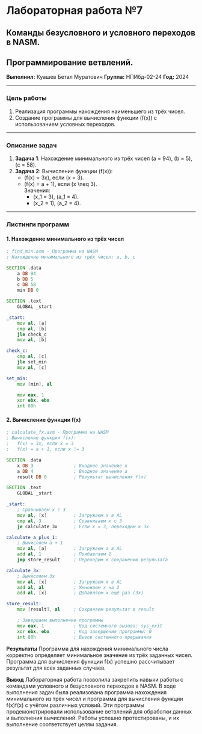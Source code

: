 ﻿# Лабораторная работа №7  
## Команды безусловного и условного переходов в NASM.  
## Программирование ветвлений.  

**Выполнил:** Куашев Бетал Муратович 
**Группа:** НПИбд-02-24 
**Год:** 2024  

---

### **Цель работы**  
1. Реализация программы нахождения наименьшего из трёх чисел.  
2. Создание программы для вычисления функции \(f(x)\) с использованием условных переходов.  

---

### **Описание задач**  
1. **Задача 1**: Нахождение минимального из трёх чисел \(a = 94\), \(b = 5\), \(c = 58\).  
2. **Задача 2**: Вычисление функции \(f(x)\):  
   - \(f(x) = 3x\), если \(x = 3\).  
   - \(f(x) = a + 1\), если \(x \neq 3\).  
   Значения:  
     - \(x_1 = 3\), \(a_1 = 4\).  
     - \(x_2 = 1\), \(a_2 = 4\).  

---

### **Листинги программ**  

#### **1. Нахождение минимального из трёх чисел**  
```asm
; find_min.asm - Программа на NASM
; Нахождение минимального из трёх чисел: a, b, c

SECTION .data
    a DB 94
    b DB 5
    c DB 58
    min DB 0

SECTION .text
    GLOBAL _start

_start:
    mov al, [a]
    cmp al, [b]
    jle check_c
    mov al, [b]

check_c:
    cmp al, [c]
    jle set_min
    mov al, [c]

set_min:
    mov [min], al

    mov eax, 1
    xor ebx, ebx
    int 80h
```

#### **2. Вычисление функции f(x)**
```asm
; calculate_fx.asm - Программа на NASM
; Вычисление функции f(x):
;   f(x) = 3x, если x = 3
;   f(x) = a + 1, если x != 3

SECTION .data
    x DB 3               ; Входное значение x
    a DB 4               ; Входное значение a
    result DB 0          ; Результат вычисления f(x)

SECTION .text
    GLOBAL _start

_start:
    ; Сравниваем x с 3
    mov al, [x]          ; Загружаем x в AL
    cmp al, 3            ; Сравниваем x с 3
    je calculate_3x      ; Если x = 3, переходим к 3x

calculate_a_plus_1:
    ; Вычисляем a + 1
    mov al, [a]          ; Загружаем a в AL
    add al, 1            ; Прибавляем 1
    jmp store_result     ; Переходим к сохранению результата

calculate_3x:
    ; Вычисляем 3x
    mov al, [x]          ; Загружаем x в AL
    add al, al           ; Умножаем x на 2
    add al, [x]          ; Добавляем x ещё раз (3x)

store_result:
    mov [result], al     ; Сохраняем результат в result

    ; Завершаем выполнение программы
    mov eax, 1           ; Код системного вызова: sys_exit
    xor ebx, ebx         ; Код завершения программы: 0
    int 80h              ; Вызов системного прерывания
```

**Результаты**
    Программа для нахождения минимального числа корректно определяет минимальное значение из трёх заданных чисел.
    Программа для вычисления функции f(x) успешно рассчитывает результат для всех заданных случаев.

**Вывод**
    Лабораторная работа позволила закрепить навыки работы с командами условного и безусловного переходов в NASM. В ходе выполнения задач была реализована программа нахождения минимального из трёх чисел и программа для вычисления функции f(x)f(x) с учётом различных условий. Эти программы продемонстрировали использование ветвлений для обработки данных и выполнения вычислений. Работы успешно протестированы, и их выполнение соответствует целям задания.
